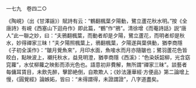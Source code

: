 一七九　卷四二○

《陶峴》（出《甘澤謡》）賦詩有云：“鶴翻楓葉夕陽動，鷺立蘆花秋水明。”按《全唐詩》有峴《西塞山下迴舟作》即此篇，“鶴”作“鴉”。清徐增《而菴詩話》説“唐人”此一聯之妙，曰：“夫鴉翻楓葉，而動者却是夕陽，鷺立蘆花，而明者却是秋水，妙得禪家三昧！”夫夕陽照楓葉上，鴉翻楓葉，夕陽遂與葉俱動，猶李商隱《子初全溪作》：“皺月覺魚來”，月印水面，魚唼水而月亦隨皺也；鷺羽蘆花色皆皎白，點映波上，襯托秋水，益見明澄，猶李商隱《西溪》：“色染妖韶柳，光含窈窕蘿”，水仗柳蘿之映影而添光色也。語意初非費解，無所謂“禪家三昧”。談藝者每傭耳賃目，未飲先醉，擊節絶倒，自欺欺人；《妙法蓮華經·方便品》第二論增上慢，《圓覺經》論嫉妬，皆曰：“未得謂得，未證謂證”，八字道盡矣。